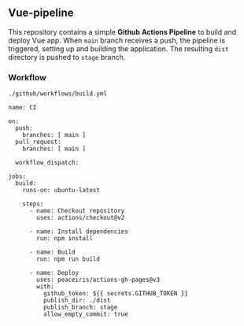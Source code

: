 ## Vue-pipeline

This repository contains a simple **Github Actions Pipeline** to build and deploy Vue app. When `main` branch receives a push, the pipeline is triggered, setting up and building the application. The resulting `dist` directory is pushed to `stage` branch.

### Workflow
`./github/workflows/build.yml`
```
name: CI

on:
  push:
    branches: [ main ]
  pull_request:
    branches: [ main ]

  workflow_dispatch:

jobs:
  build:
    runs-on: ubuntu-latest

    steps:
      - name: Checkout repository
        uses: actions/checkout@v2
        
      - name: Install dependencies
        run: npm install
        
      - name: Build
        run: npm run build

      - name: Deploy
        uses: peaceiris/actions-gh-pages@v3
        with:
          github_token: ${{ secrets.GITHUB_TOKEN }}
          publish_dir: ./dist
          publish_branch: stage
          allow_empty_commit: true
```
